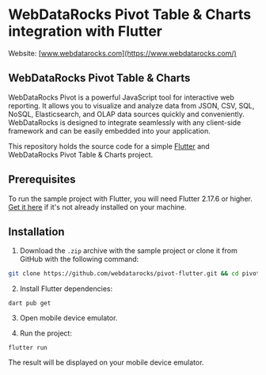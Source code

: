 # WebDataRocks Pivot Table & Charts integration with Flutter
Website: [www.webdatarocks.com](https://www.webdatarocks.com/)
## WebDataRocks Pivot Table & Charts

WebDataRocks Pivot is a powerful JavaScript tool for interactive web reporting. It allows you to visualize and analyze data from JSON, CSV, SQL, NoSQL, Elasticsearch, and OLAP data sources quickly and conveniently. WebDataRocks is designed to integrate seamlessly with any client-side framework and can be easily embedded into your application.

This repository holds the source code for a simple [Flutter](https://flutter.dev/) and WebDataRocks Pivot Table & Charts project.

## Prerequisites

To run the sample project with Flutter, you will need Flutter 2.17.6 or higher. [Get it here](https://docs.flutter.dev/get-started/install) if it's not already installed on your machine.

## Installation

1. Download the `.zip` archive with the sample project or clone it from GitHub with the following command:

```bash
git clone https://github.com/webdatarocks/pivot-flutter.git && cd pivot-flutter
```

2. Install Flutter dependencies:

```
dart pub get
``` 

3. Open mobile device emulator.

4. Run the project:

```
flutter run
``` 

The result will be displayed on your mobile device emulator.

<!-- ## Usage

For details on usage, refer to the [WebDataRocks integration with Flutter](https://www.webdatarocks.com/doc/integration-with-flutter/) tutorial. -->